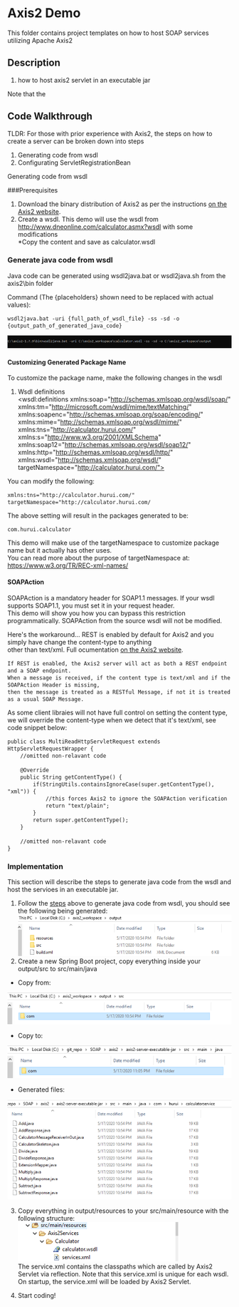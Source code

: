 # Axis2 Demo
This folder contains project templates on how to host SOAP services utilizing Apache Axis2

## Description
1) how to host axis2 servlet in an executable jar

Note that the

## Code Walkthrough

TLDR: For those with prior experience with Axis2, the steps on how to create a server can be broken 
down into steps
1. Generating code from wsdl 
2. Configurating ServletRegistrationBean

Generating code from wsdl 

###Prerequisites
1. Download the binary distribution of Axis2 as per the instructions [on the Axis2 website](https://axis.apache.org/axis2/java/core/download.cgi).
2. Create a wsdl. This demo will use the wsdl from http://www.dneonline.com/calculator.asmx?wsdl with some modifications\
   *Copy the content and save as calculator.wsdl
### Generate java code from wsdl
Java code can be generated using wsdl2java.bat or wsdl2java.sh from the axis2\bin folder

Command (The {placeholders} shown need to be replaced with actual values): 
```
wsdl2java.bat -uri {full_path_of_wsdl_file} -ss -sd -o {output_path_of_generated_java_code}
```
![Alt text](README_IMG/wsdl2java_command.PNG?raw=true "wsdl2java_command")

#### Customizing Generated Package Name

To customize the package name, make the following changes in the wsdl

1. Wsdl definitions\
<wsdl:definitions xmlns:soap="http://schemas.xmlsoap.org/wsdl/soap/" 
xmlns:tm="http://microsoft.com/wsdl/mime/textMatching/" 
xmlns:soapenc="http://schemas.xmlsoap.org/soap/encoding/" 
xmlns:mime="http://schemas.xmlsoap.org/wsdl/mime/" 
xmlns:tns="http://calculator.hurui.com/" 
xmlns:s="http://www.w3.org/2001/XMLSchema" 
xmlns:soap12="http://schemas.xmlsoap.org/wsdl/soap12/" 
xmlns:http="http://schemas.xmlsoap.org/wsdl/http/" 
xmlns:wsdl="http://schemas.xmlsoap.org/wsdl/" 
targetNamespace="http://calculator.hurui.com/">

You can modify the following:
```
xmlns:tns="http://calculator.hurui.com/"
targetNamespace="http://calculator.hurui.com/
```


The above setting will result in the packages generated to be:
```
com.hurui.calculator
```

This demo will make use of the targetNamespace to customize package name but it actually has other uses.\
You can read more about the purpose of targetNamespace at: https://www.w3.org/TR/REC-xml-names/

#### SOAPAction
SOAPAction is a mandatory header for SOAP1.1 messages. If your wsdl supports SOAP1.1, you must set it in your request header.\
This demo will show you how you can bypass this restriction programmatically. SOAPAction from the source wsdl will not be modified.

Here's the workaround... REST is enabled by default for Axis2 and you simply have change the content-type to anything \
other than text/xml. Full ocumentation [on the Axis2 website](http://axis.apache.org/axis2/java/core/docs/rest-ws.html#rest_with_get).
```
If REST is enabled, the Axis2 server will act as both a REST endpoint and a SOAP endpoint.
When a message is received, if the content type is text/xml and if the SOAPAction Header is missing, 
then the message is treated as a RESTful Message, if not it is treated as a usual SOAP Message. 
```

As some client libraies will not have full control on setting the content type, we will override the content-type when we detect that it's text/xml, see code snippet below:
```
public class MultiReadHttpServletRequest extends HttpServletRequestWrapper {
	//omitted non-relavant code
	
	@Override
    public String getContentType() {
    	if(StringUtils.containsIgnoreCase(super.getContentType(), "xml")) {
			//this forces Axis2 to ignore the SOAPAction verification
    		return "text/plain"; 
    	}
        return super.getContentType();
    }
	
	//omitted non-relavant code
}
```

### Implementation
This section will describe the steps to generate java code from the wsdl and host the servioes in an executable jar.

1. Follow the [steps](#Generate-java-code-from-wsdl) above to generate java code from wsdl, you should see the following being generated:\
![Alt text](README_IMG/wsdl2java_output.PNG?raw=true "wsdl2java_output")
2. Create a new Spring Boot project, copy everything inside your output/src to src/main/java
 * Copy from:

![Alt text](README_IMG/output_to_copy.PNG?raw=true "output_to_copy")

 * Copy to:
 
![Alt text](README_IMG/output_dest.PNG?raw=true "output_dest")

 * Generated files:
 
 ![Alt text](README_IMG/generated_files.PNG?raw=true "generated_files")
 
 3. Copy everything in output/resources to your src/main/resource with the following structure:
![Alt text](README_IMG/service_xml_folder_structure.PNG?raw=true "service_xml_folder_structure")\
The service.xml contains the classpaths which are called by Axis2 Servlet via reflection. Note that 
this service.xml is unique for each wsdl. On startup, the service.xml will be loaded by Axis2 Servlet.

4. Start coding!